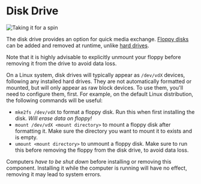 # Disk Drive
![Taking it for a spin](block:better_cc:disk_drive)

The disk drive provides an option for quick media exchange. [Floppy disks](../item/floppy.md) can be added and removed
at runtime, unlike [hard drives](../item/hard_drive.md).

Note that it is highly advisable to explicitly unmount your floppy before removing it from the drive to avoid data loss.

On a Linux system, disk drives will typically appear as `/dev/vdX` devices, following any installed hard drives. They
are not automatically formatted or mounted, but will only appear as raw block devices. To use them, you'll need to
configure them, first. For example, on the default Linux distribution, the following commands will be useful:

- `mke2fs /dev/vdX` to format a floppy disk. Run this when first installing the disk. *Will erase data on floppy!*
- `mount /dev/vdX <mount directory>` to mount a floppy disk after formatting it. Make sure the directory you want to
  mount it to exists and is empty.
- `umount <mount directory>` to unmount a floppy disk. Make sure to run this before removing the floppy from the disk
  drive, to avoid data loss.

Computers *have to be shut down* before installing or removing this component. Installing it while the computer is
running will have no effect, removing it may lead to system errors.
